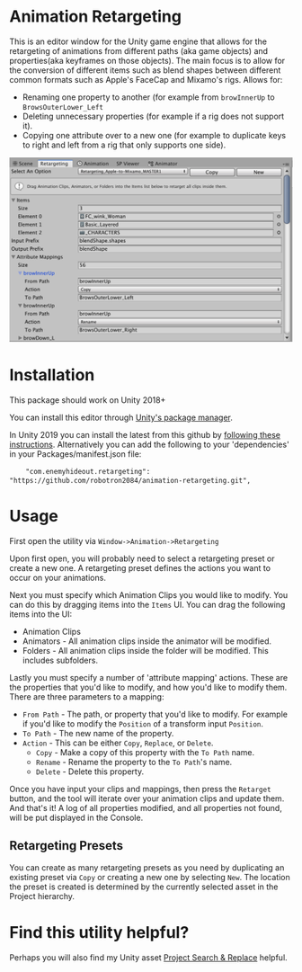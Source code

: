 # Animation Retargeting

This is an editor window for the Unity game engine that allows for the retargeting of animations from different paths (aka game objects) and properties(aka keyframes on those objects). The main focus is to allow for the conversion of different items such as blend shapes between different common formats such as Apple's FaceCap and Mixamo's rigs. Allows for:
 * Renaming one property to another (for example from `browInnerUp` to `BrowsOuterLower_Left`
 * Deleting unnecessary properties (for example if a rig does not support it).
 * Copying one attribute over to a new one (for example to duplicate keys to right and left from a rig that only supports one side).

![Screenshot](screenshot.png) 
 
# Installation

This package should work on Unity 2018+

You can install this editor through [Unity's package manager](https://docs.unity3d.com/Packages/com.unity.package-manager-ui@1.8/manual/index.html). 

In Unity 2019 you can install the latest from this github by [following these instructions](https://docs.unity3d.com/Manual/upm-ui-giturl.html). 
Alternatively you can add the following to your 'dependencies' in your Packages/manifest.json file:

```
    "com.enemyhideout.retargeting": "https://github.com/robotron2084/animation-retargeting.git",
```

# Usage

First open the utility via `Window->Animation->Retargeting`

Upon first open, you will probably need to select a retargeting preset or create a new one. A retargeting preset defines the actions you want to occur on your animations.

Next you must specify which Animation Clips you would like to modify. You can do this by dragging items into the `Items` UI. You can drag the following items into the UI:
  * Animation Clips
  * Animators - All animation clips inside the animator will be modified.
  * Folders - All animation clips inside the folder will be modified. This includes subfolders.

Lastly you must specify a number of 'attribute mapping' actions. These are the properties that you'd like to modify, and how you'd like to modify them. There are three parameters to a mapping:
  * `From Path` - The path, or property that you'd like to modify. For example if you'd like to modify the `Position` of a transform input `Position`.
  * `To Path` - The new name of the property.
  * `Action` - This can be either `Copy`, `Replace`, or `Delete`.
    * `Copy` - Make a copy of this property with the `To Path` name.
    * `Rename` - Rename the property to the `To Path`'s name.
    * `Delete` - Delete this property.

Once you have input your clips and mappings, then press the `Retarget` button, and the tool will iterate over your animation clips and update them. And that's it! A log of all properties modified, and all properties not found, will be put displayed in the Console.

## Retargeting Presets
  You can create as many retargeting presets as you need by duplicating an existing preset via `Copy` or creating a new one by selecting `New`. The location the preset is created is determined by the currently selected asset in the Project hierarchy.

# Find this utility helpful? 

Perhaps you will also find my Unity asset [Project Search & Replace](https://assetstore.unity.com/packages/tools/utilities/project-search-replace-55680) helpful.
